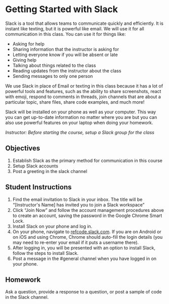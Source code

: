 # Getting Started with Slack
Slack is a tool that allows teams to communicate quickly and efficiently. It is instant like texting, but it is powerful like email. We will use it for all communication in this class. You can use it for things like:

* Asking for help
* Sharing information that the instructor is asking for
* Letting everyone know if you will be absent or late
* Giving help
* Talking about things related to the class
* Reading updates from the instructor about the class
* Sending messages to only one person

We use Slack in place of Email or texting in this class because it has a lot of powerful tools and features, such as the ability to share screenshots, react with emoji, respond to comments in threads, join channels that are about a particular topic, share files, share code examples, and much more!

Slack will be installed on your phone as well as your computer. This way you can get up-to-date information no matter where you are but you can also use powerful features on your laptop when doing your homework. 

_Instructor: Before starting the course, setup a Slack group for the class_

## Objectives
1. Establish Slack as the primary method for communication in this course
2. Setup Slack accounts
3. Post a greeting in the slack channel

## Student Instructions
1. Find the email invitation to Slack in your inbox. The title will be “[Instructor's Name] has invited you to join a Slack workspace”
2. Click “Join Now” and follow the account management procedures above to create an account, saving the password in the Google Chrome Smart Lock.
3. Install Slack on your phone and log in.
4. On your phone, navigate to [refcode.slack.com](refcode.slack.com). If you are on Android or on iOS and using Chrome, Chrome should auto-fill the login details (you may need to re-enter your email if it puts a username there).
5. After logging in, you will be presented with an option to install Slack, follow the steps to install Slack. 
6. Post a message in the #general channel when you have logged in on your phone.

## Homework
Ask a question, provide a response to a question, or post a sample of code in the Slack channel.
